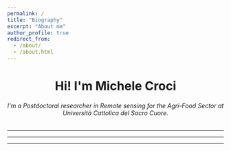 ```yaml
---
permalink: /
title: "Biography"
excerpt: "About me"
author_profile: true
redirect_from: 
  - /about/
  - /about.html
---
```



<h1 align="center"> Hi! I'm Michele Croci</h1>
<h6 align="center"> I'm a Postdoctoral researcher in Remote sensing for the Agri-Food Sector at Università Cattolica del Sacro Cuore. </h6> 


---



---




---
